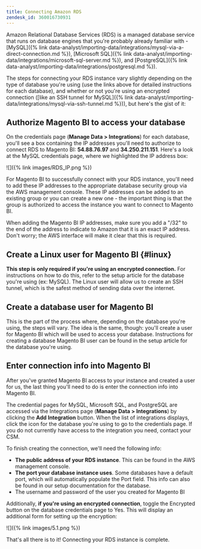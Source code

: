 ```yaml
---
title: Connecting Amazon RDS
zendesk_id: 360016730931
---
```


Amazon Relational Database Services (RDS) is a managed database service that runs on database engines that you\'re probably already familiar with - [MySQL]({% link data-analyst/importing-data/integrations/mysql-via-a-direct-connection.md %}), [Microsoft SQL]({% link data-analyst/importing-data/integrations/microsoft-sql-server.md %}), and [PostgreSQL]({% link data-analyst/importing-data/integrations/postgresql.md %}).

The steps for connecting your RDS instance vary slightly depending on the type of database you\'re using (use the links above for detailed instructions for each database), and whether or not you\'re using an encrypted connection ([like an SSH tunnel for MySQL]({% link data-analyst/importing-data/integrations/mysql-via-ssh-tunnel.md %})), but here\'s the gist of it:

## Authorize Magento BI to access your database

On the credentials page (**Manage Data &gt; Integrations**) for each database, you\'ll see a box containing the IP addresses you\'ll need to authorize to connect RDS to Magento BI: **54.88.76.97** and **34.250.211.151**. Here\'s a look at the MySQL credentials page, where we highlighted the IP address box:

![]({% link images/RDS_IP.png %})

For Magento BI to successfully connect with your RDS instance, you\'ll need to add these IP addresses to the appropriate database security group via the AWS management console. These IP addresses can be added to an existing group or you can create a new one - the important thing is that the group is authorized to access the instance you want to connect to Magento BI.

When adding the Magento BI IP addresses, make sure you add a \"/32\" to the end of the address to indicate to Amazon that it is an exact IP address. Don\'t worry; the AWS interface will make it clear that this is required.

## Create a Linux user for Magento BI {#linux}

**This step is only required if you\'re using an encrypted connection.** For instructions on how to do this, refer to the setup article for the database you\'re using (ex: MySQL). The Linux user will allow us to create an SSH tunnel, which is the safest method of sending data over the internet.

## Create a database user for Magento BI

This is the part of the process where, depending on the database you\'re using, the steps will vary. The idea is the same, though: you\'ll create a user for Magento BI which will be used to access your database. Instructions for creating a database Magento BI user can be found in the setup article for the database you\'re using.

## Enter connection info into Magento BI

After you\'ve granted Magento BI access to your instance and created a user for us, the last thing you\'ll need to do is enter the connection info into Magento BI.

The credential pages for MySQL, Microsoft SQL, and PostgreSQL are accessed via the Integrations page (**Manage Data &gt; Integrations**) by clicking the **Add Integration** button. When the list of integrations displays, click the icon for the database you\'re using to go to the credentials page. If you do not currently have access to the integration you need, contact your CSM.

To finish creating the connection, we\'ll need the following info:

*  **The public address of your RDS instance**. This can be found in the AWS management console.
*  **The port your database instance uses**. Some databases have a default port, which will automatically populate the Port field. This info can also be found in our setup documentation for the database.
*  The username and password of the user you created for Magento BI

Additionally, **if you\'re using an encrypted connection**, toggle the Encrypted button on the database credentials page to Yes. This will display an additional form for setting up the encryption:

![]({% link images/5.1.png %})

That\'s all there is to it! Connecting your RDS instance is complete.
